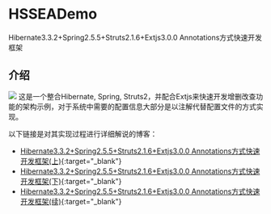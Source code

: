 HSSEADemo
=========

Hibernate3.3.2+Spring2.5.5+Struts2.1.6+Extjs3.0.0 Annotations方式快速开发框架

## 介绍

![](http://www.blogjava.net/images/blogjava_net/linli/HSSEADemo/3.jpg)
这是一个整合Hibernate, Spring, Struts2，并配合Extjs来快速开发增删改查功能的架构示例，对于系统中需要的配置信息大部分是以注解代替配置文件的方式实现。

以下链接是对其实现过程进行详细解说的博客：
- [Hibernate3.3.2+Spring2.5.5+Struts2.1.6+Extjs3.0.0 Annotations方式快速开发框架(上)](http://blog.gopersist.com/2010/01/09/hibernate3-spring2-struts2-extjs3-1/){:target="_blank"}
- [Hibernate3.3.2+Spring2.5.5+Struts2.1.6+Extjs3.0.0 Annotations方式快速开发框架(下)](http://blog.gopersist.com/2010/01/10/hibernate3-spring2-struts2-extjs3-2/){:target="_blank"}
- [Hibernate3.3.2+Spring2.5.5+Struts2.1.6+Extjs3.0.0 Annotations方式快速开发框架(续)](http://blog.gopersist.com/2010/01/29/hibernate3-spring2-struts2-extjs3-3/){:target="_blank"}
